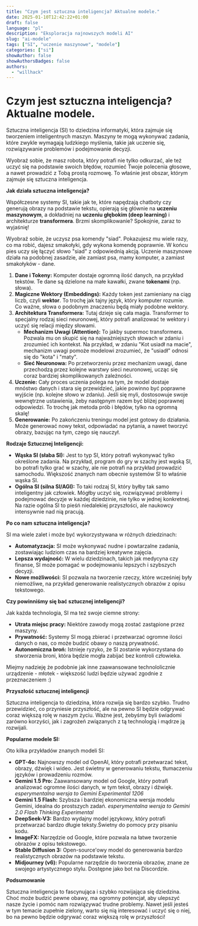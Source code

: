 ```yaml
---
title: "Czym jest sztuczna inteligencja? Aktualne modele."
date: 2025-01-10T12:42:22+01:00
draft: false
language: "pl"
description: "Eksploracja najnowszych modeli AI"
slug: "ai-modele"
tags: ["SI", "uczenie maszynowe", "modele"]
categories: ["si"]
showAuthor: false
showAuthorsBadges: false
authors:
  - "willhack"
---
```


# Czym jest sztuczna inteligencja? Aktualne modele.

Sztuczna inteligencja (SI) to dziedzina informatyki, która zajmuje się tworzeniem inteligentnych maszyn. Maszyny te mogą wykonywać zadania, które zwykle wymagają ludzkiego myślenia, takie jak uczenie się, rozwiązywanie problemów i podejmowanie decyzji.

Wyobraź sobie, że masz robota, który potrafi nie tylko odkurzać, ale też uczyć się na podstawie swoich błędów, rozumieć Twoje polecenia głosowe, a nawet prowadzić z Tobą prostą rozmowę. To właśnie jest obszar, którym zajmuje się sztuczna inteligencja.

**Jak działa sztuczna inteligencja?**

Współczesne systemy SI, takie jak te, które napędzają chatboty czy generują obrazy na podstawie tekstu, opierają się głównie na **uczeniu maszynowym**, a dokładniej na **uczeniu głębokim (deep learning)** i architekturze **transformera**. Brzmi skomplikowanie? Spokojnie, zaraz to wyjaśnię!

Wyobraź sobie, że uczysz psa komendy "siad". Pokazujesz mu wiele razy, co ma robić, dajesz smakołyki, gdy wykona komendę poprawnie. W końcu pies uczy się łączyć słowo "siad" z odpowiednią akcją. Uczenie maszynowe działa na podobnej zasadzie, ale zamiast psa, mamy komputer, a zamiast smakołyków - dane.

1. **Dane i Tokeny:** Komputer dostaje ogromną ilość danych, na przykład tekstów. Te dane są dzielone na małe kawałki, zwane **tokenami** (np. słowa).
2. **Magiczne Wektory (Embeddings):** Każdy token jest zamieniany na ciąg liczb, czyli **wektor**. To trochę jak tajny język, który komputer rozumie. Co ważne, słowa o podobnym znaczeniu będą miały podobne wektory.
3. **Architektura Transformera:** Tutaj dzieje się cała magia. Transformer to specjalny rodzaj sieci neuronowej, który potrafi analizować te wektory i uczyć się relacji między słowami.
    *   **Mechanizm Uwagi (Attention):** To jakby supermoc transformera. Pozwala mu on skupić się na najważniejszych słowach w zdaniu i zrozumieć ich kontekst. Na przykład, w zdaniu "Kot usiadł na macie", mechanizm uwagi pomoże modelowi zrozumieć, że "usiadł" odnosi się do "kota" i "maty".
    *   **Sieć Neuronowa:** Po przetworzeniu przez mechanizm uwagi, dane przechodzą przez kolejne warstwy sieci neuronowej, ucząc się coraz bardziej skomplikowanych zależności.
4. **Uczenie:** Cały proces uczenia polega na tym, że model dostaje mnóstwo danych i stara się przewidzieć, jakie powinno być poprawne wyjście (np. kolejne słowo w zdaniu). Jeśli się myli, dostosowuje swoje wewnętrzne ustawienia, żeby następnym razem być bliżej poprawnej odpowiedzi. To trochę jak metoda prób i błędów, tylko na ogromną skalę!
5. **Generowanie:** Po zakończeniu treningu model jest gotowy do działania. Może generować nowy tekst, odpowiadać na pytania, a nawet tworzyć obrazy, bazując na tym, czego się nauczył.

**Rodzaje Sztucznej Inteligencji:**

*   **Wąska SI (słaba SI):** Jest to typ SI, który potrafi wykonywać tylko określone zadania. Na przykład, program do gry w szachy jest wąską SI, bo potrafi tylko grać w szachy, ale nie potrafi na przykład prowadzić samochodu. Większość znanych nam obecnie systemów SI to właśnie wąska SI.
*   **Ogólna SI (silna SI/AGI):** To taki rodzaj SI, który byłby tak samo inteligentny jak człowiek. Mógłby uczyć się, rozwiązywać problemy i podejmować decyzje w każdej dziedzinie, nie tylko w jednej konkretnej. Na razie ogólna SI to pieśń niedalekiej przyszłości, ale naukowcy intensywnie nad nią pracują.

**Po co nam sztuczna inteligencja?**

SI ma wiele zalet i może być wykorzystywana w różnych dziedzinach:

*   **Automatyzacja:** SI może wykonywać nudne i powtarzalne zadania, zostawiając ludziom czas na bardziej kreatywne zajęcia.
*   **Lepsza wydajność:** W wielu dziedzinach, takich jak medycyna czy finanse, SI może pomagać w podejmowaniu lepszych i szybszych decyzji.
*   **Nowe możliwości:** SI pozwala na tworzenie rzeczy, które wcześniej były niemożliwe, na przykład generowanie realistycznych obrazów z opisu tekstowego.

**Czy powinniśmy się bać sztucznej inteligencji?**

Jak każda technologia, SI ma też swoje ciemne strony:

*   **Utrata miejsc pracy:** Niektóre zawody mogą zostać zastąpione przez maszyny.
*   **Prywatność:** Systemy SI mogą zbierać i przetwarzać ogromne ilości danych o nas, co może budzić obawy o naszą prywatność.
*   **Autonomiczna broń:** Istnieje ryzyko, że SI zostanie wykorzystana do stworzenia broni, która będzie mogła zabijać bez kontroli człowieka.

Miejmy nadzieję że podobnie jak inne zaawansowane technololicznie urządzenie - młotek - większość ludzi będzie używać zgodnie z przeznaczeniem :)

**Przyszłość sztucznej inteligencji**

Sztuczna inteligencja to dziedzina, która rozwija się bardzo szybko. Trudno przewidzieć, co przyniesie przyszłość, ale na pewno SI będzie odgrywać coraz większą rolę w naszym życiu. Ważne jest, żebyśmy byli świadomi zarówno korzyści, jak i zagrożeń związanych z tą technologią i mądrze ją rozwijali.

**Popularne modele SI:**

Oto kilka przykładów znanych modeli SI:

*   **GPT-4o:** Najnowszy model od OpenAI, który potrafi przetwarzać tekst, obrazy, dźwięk i wideo. Jest świetny w generowaniu tekstu, tłumaczeniu języków i prowadzeniu rozmów.
*   **Gemini 1.5 Pro:** Zaawansowany model od Google, który potrafi analizować ogromne ilości danych, w tym tekst, obrazy i dźwięk. *esperymentalna wersja to Gemini Experimental 1206*
*   **Gemini 1.5 Flash:** Szybsza i bardziej ekonomiczna wersja modelu Gemini, idealna do prostszych zadań.
*esperymentalna wersja to Gemini 2.0 Flash Thinking Experimental*
*   **DeepSeek-V3:** Bardzo wydajny model językowy, który potrafi przetwarzać bardzo długie teksty.Świetny do pomocy przy pisaniu kodu.
*   **ImageFX:** Narzędzie od Google, które pozwala na łatwe tworzenie obrazów z opisu tekstowego.
*   **Stable Diffusion 3:**  Open-source'owy model do generowania bardzo realistycznych obrazów na podstawie tekstu.
*   **Midjourney (v6):** Popularne narzędzie do tworzenia obrazów, znane ze swojego artystycznego stylu. Dostępne jako bot na Discordzie.

**Podsumowanie**

Sztuczna inteligencja to fascynująca i szybko rozwijająca się dziedzina. Choć może budzić pewne obawy, ma ogromny potencjał, aby ulepszyć nasze życie i pomóc nam rozwiązywać trudne problemy. Nawet jeśli jesteś w tym temacie zupełnie zielony, warto się nią interesować i uczyć się o niej, bo na pewno będzie odgrywać coraz większą rolę w przyszłości!